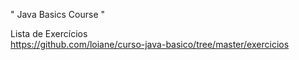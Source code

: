" Java Basics Course " 


Lista de Exercícios   
https://github.com/loiane/curso-java-basico/tree/master/exercicios
